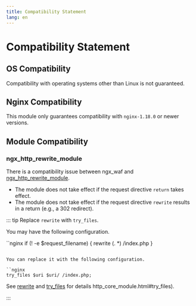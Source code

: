 ```yaml
---
title: Compatibility Statement
lang: en
---
```



# Compatibility Statement

## OS Compatibility

Compatibility with operating systems other than Linux is not guaranteed.

## Nginx Compatibility

This module only guarantees compatibility with `nginx-1.18.0` or newer versions.

## Module Compatibility

### ngx_http_rewrite_module

There is a compatibility issue between ngx_waf and 
[ngx_http_rewrite_module](https://nginx.org/en/docs/http/ngx_http_rewrite_module.html). 

* The module does not take effect if the request directive `return` takes effect.
* The module does not take effect if the request directive `rewrite` results in a return (e.g., a 302 redirect).

::: tip Replace `rewrite` with `try_files`.

You may have the following configuration.

``nginx
if (! -e $request_filename) {
    rewrite (. *) /index.php
}
```

You can replace it with the following configuration.

``nginx
try_files $uri $uri/ /index.php;
```

See [rewrite](https://nginx.org/en/docs/http/ngx_http_rewrite_module.html#rewrite) and [try_files](https://nginx.org/en/docs/http/ngx_) for details http_core_module.html#try_files).

:::

